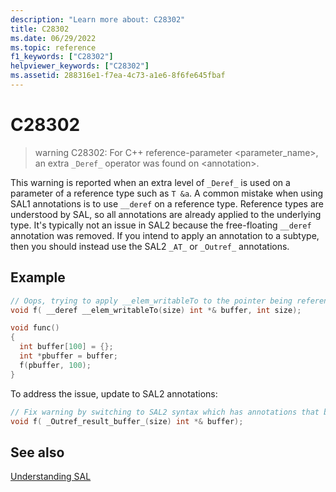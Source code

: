 ```yaml
---
description: "Learn more about: C28302"
title: C28302
ms.date: 06/29/2022
ms.topic: reference
f1_keywords: ["C28302"]
helpviewer_keywords: ["C28302"]
ms.assetid: 288316e1-f7ea-4c73-a1e6-8f6fe645fbaf
---
```

# C28302

> warning C28302: For C++ reference-parameter \<parameter_name>, an extra `_Deref_` operator was found on \<annotation>.

This warning is reported when an extra level of `_Deref_` is used on a parameter of a reference type such as `T &a`. A common mistake when using SAL1 annotations is to use `__deref` on a reference type. Reference types are understood by SAL, so all annotations are already applied to the underlying type. It's typically not an issue in SAL2 because the free-floating `__deref` annotation was removed. If you intend to apply an annotation to a subtype, then you should instead use the SAL2 `_AT_` or `_Outref_` annotations.

## Example

```cpp
// Oops, trying to apply __elem_writableTo to the pointer being referenced
void f( __deref __elem_writableTo(size) int *& buffer, int size);

void func()
{
  int buffer[100] = {};
  int *pbuffer = buffer;
  f(pbuffer, 100);
}
```

To address the issue, update to SAL2 annotations:

```cpp
// Fix warning by switching to SAL2 syntax which has annotations that better describe what the function does.
void f( _Outref_result_buffer_(size) int *& buffer);
```

## See also

[Understanding SAL](understanding-sal.md)
